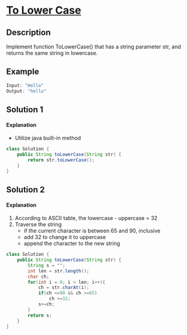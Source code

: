 # [To Lower Case](https://leetcode.com/problems/to-lower-case/)

## Description

Implement function ToLowerCase() that has a string parameter str, and returns the same string in lowercase.

## Example

```java
Input: "Hello"
Output: "hello"
```

## Solution 1

#### Explanation

* Utilize java built-in method

```java
class Solution {
    public String toLowerCase(String str) {
        return str.toLowerCase();
    }
}
```

## Solution 2

#### Explanation

1. According to ASCII table, the lowercase - uppercase = 32
2. Traverse the string
   * if the current character is between 65 and 90, inclusive
   * add 32 to change it to uppercase
   * append the character to the new string

```java
class Solution {
    public String toLowerCase(String str) {
        String s = "";
        int len = str.length();
        char ch;
        for(int i = 0; i < len; i++){
            ch = str.charAt(i);
            if(ch <=90 && ch >=65)
                ch +=32;
            s+=ch;
        }
        return s;
    }
}
```

